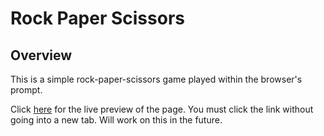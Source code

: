 # Rock Paper Scissors

## Overview
This is a simple rock-paper-scissors game played within the browser's prompt.

Click [here](https://charmaine-aguilar.github.io/rock-paper-scissors-JS/) for the live preview of the page.
You must click the link without going into a new tab. Will work on this in the future.

